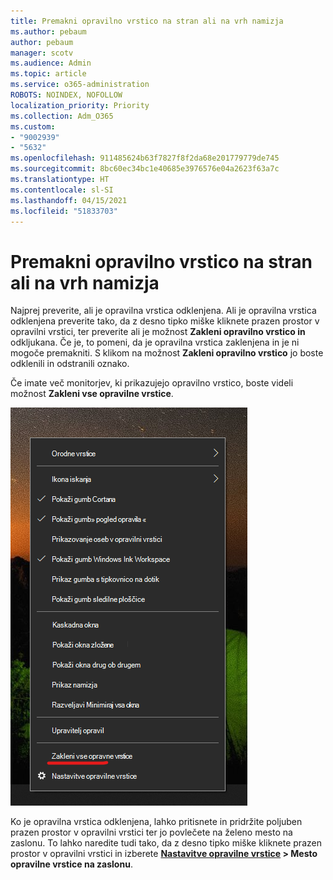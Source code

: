 ```yaml
---
title: Premakni opravilno vrstico na stran ali na vrh namizja
ms.author: pebaum
author: pebaum
manager: scotv
ms.audience: Admin
ms.topic: article
ms.service: o365-administration
ROBOTS: NOINDEX, NOFOLLOW
localization_priority: Priority
ms.collection: Adm_O365
ms.custom:
- "9002939"
- "5632"
ms.openlocfilehash: 911485624b63f7827f8f2da68e201779779de745
ms.sourcegitcommit: 8bc60ec34bc1e40685e3976576e04a2623f63a7c
ms.translationtype: HT
ms.contentlocale: sl-SI
ms.lasthandoff: 04/15/2021
ms.locfileid: "51833703"
---
```

# <a name="move-the-taskbar-to-either-side-or-the-top-of-your-desktop"></a>Premakni opravilno vrstico na stran ali na vrh namizja

Najprej preverite, ali je opravilna vrstica odklenjena. Ali je opravilna vrstica odklenjena preverite tako, da z desno tipko miške kliknete prazen prostor v opravilni vrstici, ter preverite ali je možnost **Zakleni opravilno vrstico in** odkljukana. Če je, to pomeni, da je opravilna vrstica zaklenjena in je ni mogoče premakniti. S klikom na možnost **Zakleni opravilno vrstico** jo boste odklenili in odstranili oznako.

Če imate več monitorjev, ki prikazujejo opravilno vrstico, boste videli možnost **Zakleni vse opravilne vrstice**.

![Zakleni vse opravilne vrstice](media/lock-all-taskbars.png)

Ko je opravilna vrstica odklenjena, lahko pritisnete in pridržite poljuben prazen prostor v opravilni vrstici ter jo povlečete na želeno mesto na zaslonu. To lahko naredite tudi tako, da z desno tipko miške kliknete prazen prostor v opravilni vrstici in izberete **[Nastavitve opravilne vrstice](ms-settings:taskbar?activationSource=GetHelp) > Mesto opravilne vrstice na zaslonu**.
